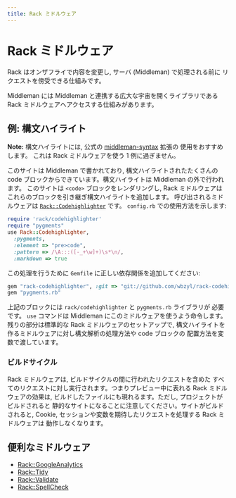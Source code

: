```yaml
---
title: Rack ミドルウェア
---
```


# Rack ミドルウェア

Rack はオンザフライで内容を変更し, サーバ (Middleman) で処理される前に
リクエストを傍受できる仕組みです。

Middleman には Middleman と連携する広大な宇宙を開くライブラリである
Rack ミドルウェアへアクセスする仕組みがあります。

## 例: 構文ハイライト

**Note:** 構文ハイライトには, 公式の
[middleman-syntax](https://github.com/middleman/middleman-syntax) 拡張の
使用をおすすめします。
これは Rack ミドルウェアを使う 1 例に過ぎません。

このサイトは Middleman で書かれており, 構文ハイライトされたたくさんの
code ブロックからできています。構文ハイライトは Middleman の外で行われます。
このサイトは `<code>` ブロックをレンダリングし, Rack ミドルウェアは
これらのブロックを引き継ぎ構文ハイライトを追加します。
呼び出されるミドルウェアは [`Rack::Codehighlighter`](https://github.com/wbzyl/rack-codehighlighter) です。
`config.rb` での使用方法を示します:

```ruby
require 'rack/codehighlighter'
require "pygments"
use Rack::Codehighlighter,
  :pygments,
  :element => "pre>code",
  :pattern => /\A:::([-_+\w]+)\s*\n/,
  :markdown => true
```

この処理を行うために `Gemfile` に正しい依存関係を追加してください:

```ruby
gem "rack-codehighlighter", :git => "git://github.com/wbzyl/rack-codehighlighter.git"
gem "pygments.rb"
```

上記のブロックには `rack/codehighlighter` と `pygments.rb` ライブラリが
必要です。 `use` コマンドは Middleman にこのミドルウェアを使うよう命令します。
残りの部分は標準的な Rack ミドルウェアのセットアップで,
構文ハイライトを作るミドルウェアに対し構文解析の処理方法や code ブロックの
配置方法を変数で渡しています。

### ビルドサイクル

Rack ミドルウェアは, ビルドサイクルの間に行われたリクエストを含めた
すべてのリクエストに対し実行されます。つまりプレビュー中に表れる Rack ミドルウェアの効果は,
ビルドしたファイルにも現れるます。ただし, プロジェクトがビルドされると
静的なサイトになることに注意してください。サイトがビルドされると,
Cookie, セッションや変数を期待したリクエストを処理する Rack ミドルウェアは
動作しなくなります。

## 便利なミドルウェア

* [Rack::GoogleAnalytics]
* [Rack::Tidy]
* [Rack::Validate]
* [Rack::SpellCheck]

[Rack::GoogleAnalytics]: https://github.com/ambethia/rack-google_analytics
[Rack::Tidy]: https://github.com/rbialek/rack-tidy
[Rack::Validate]: https://gist.github.com/235715
[Rack::SpellCheck]: https://gist.github.com/235097
